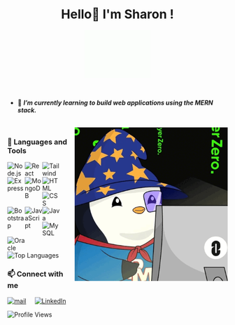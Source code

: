 <h1 align="center">
    Hello👋 I'm Sharon !
</h1>

<p align="center">
    <img src="hi_dog.gif" alt="Hello!" width="150" />
</p>

<!--
**sharon154/sharon154** is a ✨ _special_ ✨ repository because its `README.md` (this file) appears on your GitHub profile.

Here are some ideas to get you started:

- 🔭 I’m currently working on ...
- 🌱 I’m currently learning ...
- 👯 I’m looking to collaborate on ...
- 🤔 I’m looking for help with ...
- 💬 Ask me about ...
- 📫 How to reach me: ...
- 😄 Pronouns: ...
- ⚡ Fun fact: ...
-->
<br />

- 🌱 ***I’m currently learning to build web applications using the MERN stack.***

<br />

<img align="right" src="codingpenguin.gif" alt="Coding!" width="350"/>

### 🧰 Languages and Tools

<img align="left" alt="Node.js" width="40px" src="https://cdn.jsdelivr.net/gh/devicons/devicon/icons/nodejs/nodejs-original-wordmark.svg"/>
    <img align="left" alt="React" width="40px" src="https://cdn.jsdelivr.net/gh/devicons/devicon/icons/react/react-original-wordmark.svg"/>
    <img align="left" alt="Tailwind" width="40px" src="https://cdn.jsdelivr.net/gh/devicons/devicon/icons/tailwindcss/tailwindcss-original.svg"/>
    <img align="left" alt="Express" width="40px" src="https://cdn.jsdelivr.net/gh/devicons/devicon/icons/express/express-original.svg"/>
    <img align="left" alt="MongoDB" width="40px" src="https://cdn.jsdelivr.net/gh/devicons/devicon/icons/mongodb/mongodb-original-wordmark.svg"/>
<img align="left" alt="HTML" width="40px" src="https://cdn.jsdelivr.net/gh/devicons/devicon/icons/html5/html5-plain-wordmark.svg" />
<img align="left" alt="CSS" width="40px" src="https://cdn.jsdelivr.net/gh/devicons/devicon/icons/css3/css3-plain-wordmark.svg" />
<img align="left" alt="Bootstrap" width="40px" src="https://cdn.jsdelivr.net/gh/devicons/devicon/icons/bootstrap/bootstrap-original-wordmark.svg" />
<img align="left" alt="JavaScript" width="40px" src="https://cdn.jsdelivr.net/gh/devicons/devicon/icons/javascript/javascript-plain.svg" />
<img align="left" alt="Java" width="40px" src="https://cdn.jsdelivr.net/gh/devicons/devicon/icons/java/java-original-wordmark.svg"/>
<img align="left" alt="MySQL" width="40px" src="https://cdn.jsdelivr.net/gh/devicons/devicon/icons/mysql/mysql-original-wordmark.svg" />
<img align="left" alt="Oracle" width="40px" src="https://cdn.jsdelivr.net/gh/devicons/devicon/icons/oracle/oracle-original.svg" />

<br />
<br />
<br />
<br />


![Top Languages](https://github-readme-stats.vercel.app/api/top-langs?username=sharon154&show_icons=true&locale=en&layout=compact)


### 📫 Connect with me
<a href="mailto:sharonmas04@gmail.com"><img src="https://www.vectorlogo.zone/logos/gmail/gmail-icon.svg" width="26px" alt="mail"></a> 
&nbsp; &nbsp;
<a href="https://linkedin.com/in/sharon-m-63396132a">
    <img src="https://www.vectorlogo.zone/logos/linkedin/linkedin-icon.svg" width="26px" alt="LinkedIn">
</a>


![Profile Views](https://komarev.com/ghpvc/?username=sharon154&color=green)

